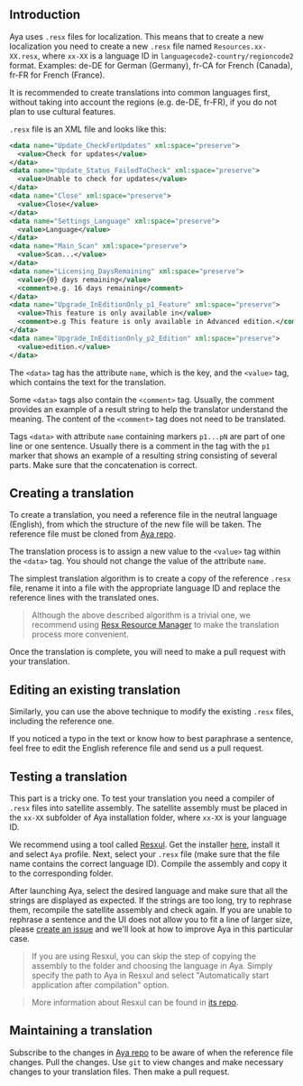 ## Introduction

Aya uses `.resx` files for localization. This means that to create a new localization you need to create a new `.resx` file named `Resources.xx-XX.resx`, where `xx-XX` is a language ID in `languagecode2-country/regioncode2` format. Examples: de-DE for German (Germany), fr-CA for French (Canada), fr-FR for French (France). 

It is recommended to create translations into common languages first, without taking into account the regions (e.g. de-DE, fr-FR), if you do not plan to use cultural features.

`.resx` file is an XML file and looks like this:

```xml
<data name="Update_CheckForUpdates" xml:space="preserve">
  <value>Check for updates</value>
</data>
<data name="Update_Status_FailedToCheck" xml:space="preserve">
  <value>Unable to check for updates</value>
</data>
<data name="Close" xml:space="preserve">
  <value>Close</value>
</data>
<data name="Settings_Language" xml:space="preserve">
  <value>Language</value>
</data>
<data name="Main_Scan" xml:space="preserve">
  <value>Scan...</value>
</data>
<data name="Licensing_DaysRemaining" xml:space="preserve">
  <value>{0} days remaining</value>
  <comment>e.g. 16 days remaining</comment>
</data>
<data name="Upgrade_InEditionOnly_p1_Feature" xml:space="preserve">
  <value>This feature is only available in</value>
  <comment>e.g This feature is only available in Advanced edition.</comment>
</data>
<data name="Upgrade_InEditionOnly_p2_Edition" xml:space="preserve">
  <value>edition.</value>
</data>
```

The `<data>` tag has the attribute `name`, which is the key, and the `<value>` tag, which contains the text for the translation. 

Some `<data>` tags also contain the `<comment>` tag. Usually, the comment provides an example of a result string to help the translator understand the meaning. The content of the `<comment>` tag does not need to be translated. 

Tags `<data>` with attribute `name` containing markers `p1...pN` are part of one line or one sentence. Usually there is a comment in the tag with the `p1` marker that shows an example of a resulting string consisting of several parts. Make sure that the concatenation is correct.

## Creating a translation

To create a translation, you need a reference file in the neutral language (English), from which the structure of the new file will be taken. The reference file must be cloned from [Aya repo](https://github.com/7room/aya).

The translation process is to assign a new value to the `<value>` tag within the `<data>` tag. You should not change the value of the attribute `name`.

The simplest translation algorithm is to create a copy of the reference `.resx` file, rename it into a file with the appropriate language ID and replace the reference lines with the translated ones. 

> Although the above described algorithm is a trivial one, we recommend using [Resx Resource Manager](https://github.com/tom-englert/ResXResourceManager) to make the translation process more convenient. 

Once the translation is complete, you will need to make a pull request with your translation.

## Editing an existing translation

Similarly, you can use the above technique to modify the existing `.resx` files, including the reference one.

If you noticed a typo in the text or know how to best paraphrase a sentence, feel free to edit the English reference file and send us a pull request.

## Testing a translation

This part is a tricky one. To test your translation you need a compiler of `.resx` files into satellite assembly. The satellite assembly must be placed in the `xx-XX` subfolder of Aya installation folder, where `xx-XX` is your language ID. 

We recommend using a tool called [Resxul](https://github.com/paulem/resxul). Get the installer [here](https://github.com/paulem/resxul/releases/latest), install it and select `Aya` profile. Next, select your `.resx` file (make sure that the file name contains the correct language ID). Compile the assembly and copy it to the corresponding folder.

After launching Aya, select the desired language and make sure that all the strings are displayed as expected. If the strings are too long, try to rephrase them, recompile the satellite assembly and check again. If you are unable to rephrase a sentence and the UI does not allow you to fit a line of larger size, please [create an issue](https://github.com/7room/aya/issues/new/choose) and we'll look at how to improve Aya in this particular case.

> If you are using Resxul, you can skip the step of copying the assembly to the folder and choosing the language in Aya. Simply specify the path to Aya in Resxul and select "Automatically start application after compilation" option.

> More information about Resxul can be found in [its repo](https://github.com/paulem/resxul).

## Maintaining a translation

Subscribe to the changes in [Aya repo](https://github.com/7room/aya) to be aware of when the reference file changes. Pull the changes. Use `git` to view changes and make necessary changes to your translation files. Then make a pull request.

